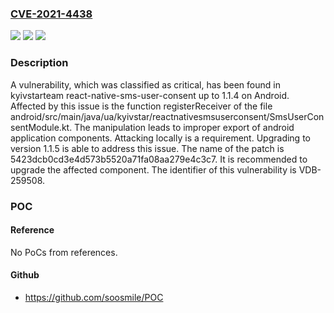 ### [CVE-2021-4438](https://cve.mitre.org/cgi-bin/cvename.cgi?name=CVE-2021-4438)
![](https://img.shields.io/static/v1?label=Product&message=react-native-sms-user-consent&color=blue)
![](https://img.shields.io/static/v1?label=Version&message=%3D%201.1.0%20&color=brighgreen)
![](https://img.shields.io/static/v1?label=Vulnerability&message=CWE-926%20Improper%20Export%20of%20Android%20Application%20Components&color=brighgreen)

### Description

A vulnerability, which was classified as critical, has been found in kyivstarteam react-native-sms-user-consent up to 1.1.4 on Android. Affected by this issue is the function registerReceiver of the file android/src/main/java/ua/kyivstar/reactnativesmsuserconsent/SmsUserConsentModule.kt. The manipulation leads to improper export of android application components. Attacking locally is a requirement. Upgrading to version 1.1.5 is able to address this issue. The name of the patch is 5423dcb0cd3e4d573b5520a71fa08aa279e4c3c7. It is recommended to upgrade the affected component. The identifier of this vulnerability is VDB-259508.

### POC

#### Reference
No PoCs from references.

#### Github
- https://github.com/soosmile/POC

